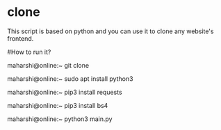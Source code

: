 # clone
This script is based on python and you can use it to clone any website's frontend.


#How to run it? 


maharshi@online:~ git clone 

maharshi@online:~ sudo apt install python3

maharshi@online:~ pip3 install requests

maharshi@online:~ pip3 install bs4


maharshi@online:~ python3 main.py
